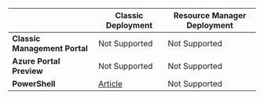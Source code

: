 |  | **Classic Deployment**  | **Resource Manager Deployment**|
|-----------------------------|-------------|---------------------|
| **Classic Management Portal**          | Not Supported          | Not Supported                  |
| **Azure Portal Preview**            | Not Supported         | Not Supported                  |
| **PowerShell** | [Article](/documentation/articles/expressroute-howto-coexist-classic/) | Not Supported |
